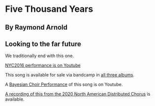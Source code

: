#  Five Thousand Years
## By Raymond Arnold
## Looking to the far future

We traditionally end with this one.

[NYC2016 performance is on Youtube](https://www.youtube.com/watch?v=4OR4xhTdlfk&index=5&list=PL2kAZU4YexD8EtbrNfI6RP0rjsTAIYwK6#t=3m28s)

This song is available for sale via bandcamp in [all three albums](https://humanistculture.bandcamp.com/).

A [Bayesian Choir Performance](https://www.youtube.com/watch?v=MFTkoy9pfC0) of this song is on Youtube.

[A recording of this from the 2020 North American Distributed Chorus](https://www.jefftk.com/solstice-2020/12-five-million-years--2020-12-20-030105.mp3) is available.